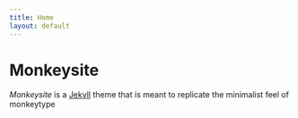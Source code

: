 ```yaml
---
title: Home
layout: default
---
```


# Monkeysite
*Monkeysite* is a [Jekyll](https://jekyllrb.com/) theme that is meant to replicate the minimalist feel of monkeytype